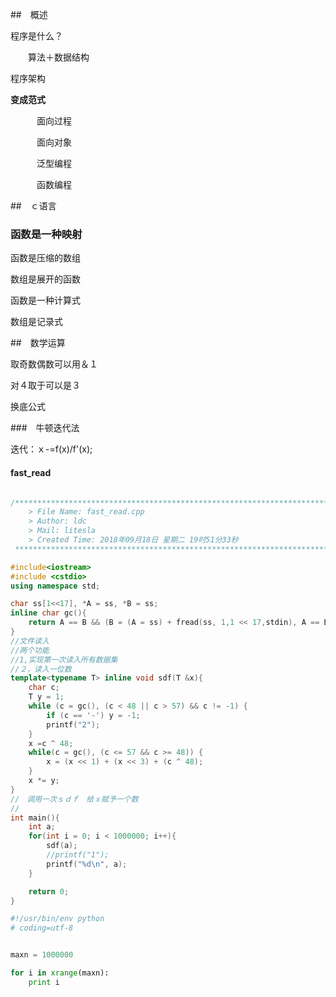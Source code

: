 ##　概述

程序是什么？

　　算法＋数据结构

程序架构

**变成范式**

　　　面向过程

　　　面向对象

　　　泛型编程

　　　函数编程

##　ｃ语言

### 函数是一种映射

函数是压缩的数组

数组是展开的函数

函数是一种计算式

数组是记录式





##　数学运算

取奇数偶数可以用＆１

对４取于可以是３

换底公式

###　牛顿迭代法

迭代：ｘ-=f(x)/f'(x);



#### fast_read

````cpp

/*************************************************************************
	> File Name: fast_read.cpp
	> Author: ldc
	> Mail: litesla
	> Created Time: 2018年09月18日 星期二 19时51分33秒
 ************************************************************************/

#include<iostream>
#include <cstdio>
using namespace std;

char ss[1<<17], *A = ss, *B = ss;
inline char gc(){
    return A == B && (B = (A = ss) + fread(ss, 1,1 << 17,stdin), A == B) ? -1: *A++;
}
//文件读入
//两个功能
//1,实现第一次读入所有数据集
//２，读入一位数
template<typename T> inline void sdf(T &x){
    char c;
    T y = 1;
    while (c = gc(), (c < 48 || c > 57) && c != -1) {
        if (c == '-') y = -1;
        printf("2");
    }
    x =c ^ 48;
    while(c = gc(), (c <= 57 && c >= 48)) {
        x = (x << 1) + (x << 3) + (c ^ 48);
    }
    x *= y;
}
//　调用一次ｓｄｆ　给ｘ赋予一个数
//　
int main(){
    int a;
    for(int i = 0; i < 1000000; i++){
        sdf(a);
        //printf("1");
        printf("%d\n", a);
    }

    return 0;
}

````

````py
#!/usr/bin/env python
# coding=utf-8


maxn = 1000000

for i in xrange(maxn):
    print i


````





